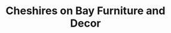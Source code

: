---
title: "Cheshires on Bay Furniture and Decor"
url: /port-rowan/cheshires-on-bay-furniture-and-decor/
shop: Möbel
---
